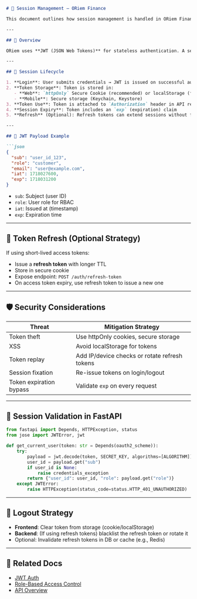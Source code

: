 ```markdown
# 🔐 Session Management – ORiem Finance

This document outlines how session management is handled in ORiem Finance to maintain secure and seamless user authentication throughout the application.

---

## 📌 Overview

ORiem uses **JWT (JSON Web Tokens)** for stateless authentication. A session begins when a user logs in and is issued a token, which is then sent with each request for authorization.

---

## 🔑 Session Lifecycle

1. **Login**: User submits credentials → JWT is issued on successful auth
2. **Token Storage**: Token is stored in:
   - **Web**: `httpOnly` Secure Cookie (recommended) or localStorage (fallback)
   - **Mobile**: Secure storage (Keychain, Keystore)
3. **Token Use**: Token is attached to `Authorization` header in API requests
4. **Session Expiry**: Token includes an `exp` (expiration) claim
5. **Refresh** (Optional): Refresh tokens can extend sessions without forcing re-login

---

## 🧠 JWT Payload Example

```json
{
  "sub": "user_id_123",
  "role": "customer",
  "email": "user@example.com",
  "iat": 1718027600,
  "exp": 1718031200
}
```

- `sub`: Subject (user ID)
- `role`: User role for RBAC
- `iat`: Issued at (timestamp)
- `exp`: Expiration time

---

## 🔄 Token Refresh (Optional Strategy)

If using short-lived access tokens:

- Issue a **refresh token** with longer TTL
- Store in secure cookie
- Expose endpoint: `POST /auth/refresh-token`
- On access token expiry, use refresh token to issue a new one

---

## 🛡️ Security Considerations

| Threat                     | Mitigation Strategy                                |
|---------------------------|----------------------------------------------------|
| Token theft                | Use httpOnly cookies, secure storage               |
| XSS                        | Avoid localStorage for tokens                      |
| Token replay               | Add IP/device checks or rotate refresh tokens      |
| Session fixation           | Re-issue tokens on login/logout                    |
| Token expiration bypass    | Validate `exp` on every request                    |

---

## 🧪 Session Validation in FastAPI

```python
from fastapi import Depends, HTTPException, status
from jose import JWTError, jwt

def get_current_user(token: str = Depends(oauth2_scheme)):
    try:
        payload = jwt.decode(token, SECRET_KEY, algorithms=[ALGORITHM])
        user_id = payload.get("sub")
        if user_id is None:
            raise credentials_exception
        return {"user_id": user_id, "role": payload.get("role")}
    except JWTError:
        raise HTTPException(status_code=status.HTTP_401_UNAUTHORIZED)
```

---

## 🔁 Logout Strategy

- **Frontend**: Clear token from storage (cookie/localStorage)
- **Backend**: (If using refresh tokens) blacklist the refresh token or rotate it
- Optional: Invalidate refresh tokens in DB or cache (e.g., Redis)

---

## 📁 Related Docs

- [JWT Auth](./jwt-auth.md)
- [Role-Based Access Control](./role-based-access.md)
- [API Overview](../api/overview.md)
```
